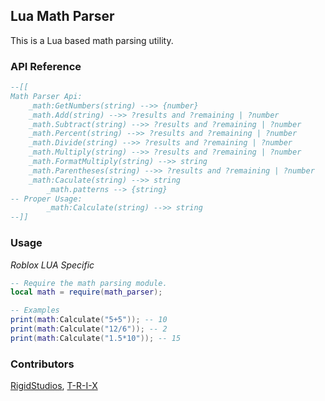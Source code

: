 ## Lua Math Parser
This is a Lua based math parsing utility.
### API Reference
```lua
--[[ 
Math Parser Api:
	_math:GetNumbers(string) -->> {number}
	_math.Add(string) -->> ?results and ?remaining | ?number
	_math.Subtract(string) -->> ?results and ?remaining | ?number
	_math.Percent(string) -->> ?results and ?remaining | ?number
	_math.Divide(string) -->> ?results and ?remaining | ?number
	_math.Multiply(string) -->> ?results and ?remaining | ?number
	_math.FormatMultiply(string) -->> string
	_math.Parentheses(string) -->> ?results and ?remaining | ?number
	_math:Caculate(string) -->> string
        _math.patterns --> {string}
-- Proper Usage:
        _math:Calculate(string) -->> string
--]]
```
### Usage
*Roblox LUA Specific*
```lua
-- Require the math parsing module.
local math = require(math_parser);

-- Examples
print(math:Calculate("5+5")); -- 10
print(math:Calculate("12/6")); -- 2
print(math:Calculate("1.5*10")); -- 15
```
### Contributors
[RigidStudios](https://github.com/RigidStudios), [T-R-I-X](https://github.com/T-R-I-X)
